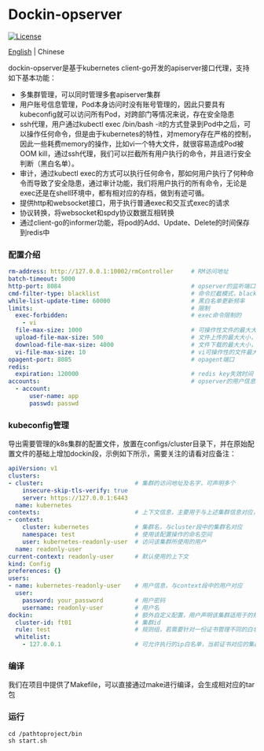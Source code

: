 # Dockin-opserver
[![License](https://img.shields.io/badge/license-Apache%202-4EB1BA.svg)](https://www.apache.org/licenses/LICENSE-2.0.html)

[English](README.md) | Chinese

dockin-opserver是基于kubernetes client-go开发的apiserver接口代理，支持如下基本功能：
- 多集群管理，可以同时管理多套apiserver集群
- 用户账号信息管理，Pod本身访问时没有账号管理的，因此只要具有kubeconfig就可以访问所有Pod，对跨部门等情况来说，存在安全隐患
- ssh代理，用户通过kubectl exec /bin/bash -it的方式登录到Pod中之后，可以操作任何命令，但是由于kubernetes的特性，对memory存在严格的控制，因此一些耗费memory的操作，比如vi一个特大文件，就很容易造成Pod被OOM kill，通过ssh代理，我们可以拦截所有用户执行的命令，并且进行安全判断（黑白名单）。
- 审计，通过kubectl exec的方式可以执行任何命令，那如何用户执行了何种命令而导致了安全隐患，通过审计功能，我们将用户执行的所有命令，无论是exec还是在shell环境中，都有相对应的存档，做到有迹可循。
- 提供http和websocket接口，用于执行普通exec和交互式exec的请求
- 协议转换，将websocket和spdy协议数据互相转换
- 通过client-go的informer功能，将pod的Add、Update、Delete的时间保存到redis中

### 配置介绍
```yaml
rm-address: http://127.0.0.1:10002/rmController     # RM访问地址
batch-timeout: 5000
http-port: 8084                                     # opserver的监听端口
cmd-filter-type: blacklist                          # 命令拦截模式，blacklist(黑名单)、whitelist(白名单)
while-list-update-time: 60000                       # 黑白名单更新频率
limits:                                             # 限制
  exec-forbidden:                                   # exec命令限制的
    - vi                                            
  file-max-size: 1000                               # 可操作性文件的最大大小，单位M
  upload-file-max-size: 500                         # 文件上传的最大大小，单位M
  download-file-max-size: 4000                      # 文件下载的最大大小，单位M
  vi-file-max-size: 10                              # vi可操作性的文件最大大小
opagent-port: 8085                                  # opagent端口
redis:
  expiration: 120000                                # redis key失效时间
accounts:                                           # opserver的用户信息，当前在配置文件中配置
  - account:
      user-name: app
      passwd: passwd
```

### kubeconfig管理
导出需要管理的k8s集群的配置文件，放置在configs/cluster目录下，并在原始配置文件的基础上增加dockin段，示例如下所示，需要关注的请看对应备注：
```yaml
apiVersion: v1
clusters:
- cluster:                          # 集群的访问地址及名字，可声明多个
    insecure-skip-tls-verify: true
    server: https://127.0.0.1:6443
  name: kubernetes
contexts:                           # 上下文信息，主要用于与上述集群信息对应，设置部分配置
- context:                          
    cluster: kubernetes             # 集群名，与cluster段中的集群名对应
    namespace: test                 # 使用该配置操作的命名空间
    user: kubernetes-readonly-user  # 访问该集群所使用的用户
  name: readonly-user
current-context: readonly-user      # 默认使用的上下文
kind: Config
preferences: {}
users:
- name: kubernetes-readonly-user    # 用户信息，与context段中的用户对应
  user:
    password: your_password         # 用户密码
    username: readonly-user         # 用户名
dockin:                             # 额外自定义配置，用户声明该集群适用于的规则及对应的集群id，并声明默认的白名单
  cluster-id: ft01                  # 集群id
  rule: test                        # 规则组，若需要针对一份证书管理不同的白名单，则可以通过rule扩展
  whitelist:                        
    - 127.0.0.1                     # 可允许执行的ip白名单，当前证书对应的集群，只允许这些ip访问
```

### 编译
我们在项目中提供了Makefile，可以直接通过make进行编译，会生成相对应的tar包

### 运行
```
cd /pathtoproject/bin
sh start.sh
```